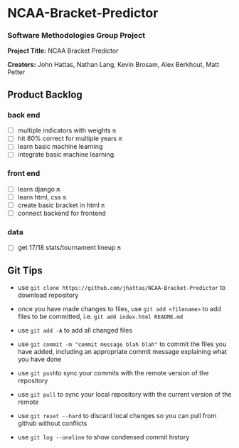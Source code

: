 # NCAA-Bracket-Predictor
### Software Methodologies Group Project

**Project Title:** NCAA Bracket Predictor

**Creators:** John Hattas, Nathan Lang, Kevin Brosam, Alex Berkhout, Matt Petter

## Product Backlog

### back end
- [ ] multiple indicators with weights :on:
- [ ] hit 80% correct for multiple years :on:
- [ ] learn basic machine learning
- [ ] integrate basic machine learning

### front end
- [ ] learn django :on:
- [ ] learn html, css :on:
- [ ] create basic bracket in html :on:
- [ ] connect backend for frontend

### data
- [ ] get 17/18 stats/tournament lineup :on:

## Git Tips
- use `git clone https://github.com/jhattas/NCAA-Bracket-Predictor` to download repository

- once you have made changes to files, use `git add <filename>` to add files to be committed, i.e. `git add index.html README.md`

- use `git add -A` to add all changed files

- use `git commit -m "commit message blah blah"` to commit the files you have added, including an appropriate commit message explaining what you have done

- use `git push`to sync your commits with the remote version of the repository

- use `git pull` to sync your local repository with the current version of the remote

- use `git reset --hard` to discard local changes so you can pull from github without conflicts

- use `git log --oneline` to show condensed commit history
